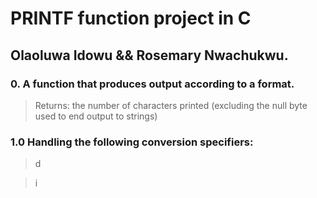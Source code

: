 # PRINTF function project in C
## Olaoluwa Idowu && Rosemary Nwachukwu.
 
### 0. A function that produces output according to a format.

> Returns: the number of characters printed (excluding the null byte used to end output to strings)


### 1.0 Handling the following conversion specifiers:

> d

> i
